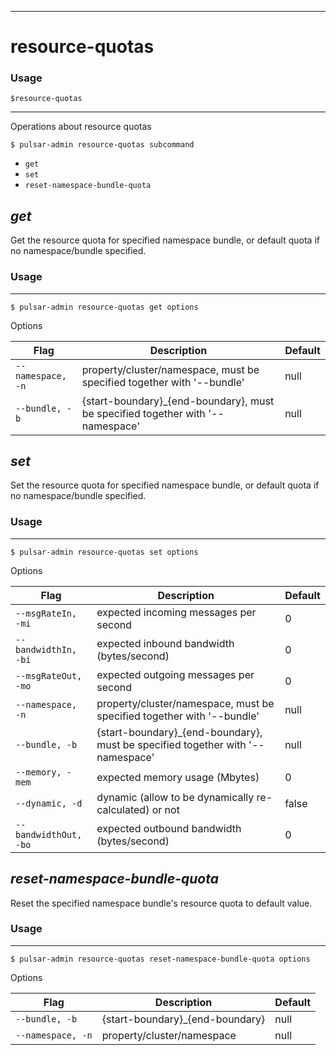 ------------

# resource-quotas

### Usage

`$resource-quotas`

------------

Operations about resource quotas


```shell
$ pulsar-admin resource-quotas subcommand
```

* `get`
* `set`
* `reset-namespace-bundle-quota`


## <em>get</em>

Get the resource quota for specified namespace bundle, or default quota if no namespace/bundle specified.

### Usage

------------


```shell
$ pulsar-admin resource-quotas get options
```

Options


|Flag|Description|Default|
|---|---|---|
| `--namespace, -n` | property/cluster/namespace, must be specified together with '--bundle'|null|
| `--bundle, -b` | {start-boundary}_{end-boundary}, must be specified together with '--namespace'|null|


## <em>set</em>

Set the resource quota for specified namespace bundle, or default quota if no namespace/bundle specified.

### Usage

------------


```shell
$ pulsar-admin resource-quotas set options
```

Options


|Flag|Description|Default|
|---|---|---|
| `--msgRateIn, -mi` | expected incoming messages per second|0|
| `--bandwidthIn, -bi` | expected inbound bandwidth (bytes/second)|0|
| `--msgRateOut, -mo` | expected outgoing messages per second|0|
| `--namespace, -n` | property/cluster/namespace, must be specified together with '--bundle'|null|
| `--bundle, -b` | {start-boundary}_{end-boundary}, must be specified together with '--namespace'|null|
| `--memory, -mem` | expected memory usage (Mbytes)|0|
| `--dynamic, -d` | dynamic (allow to be dynamically re-calculated) or not|false|
| `--bandwidthOut, -bo` | expected outbound bandwidth (bytes/second)|0|


## <em>reset-namespace-bundle-quota</em>

Reset the specified namespace bundle's resource quota to default value.

### Usage

------------


```shell
$ pulsar-admin resource-quotas reset-namespace-bundle-quota options
```

Options


|Flag|Description|Default|
|---|---|---|
| `--bundle, -b` | {start-boundary}_{end-boundary}|null|
| `--namespace, -n` | property/cluster/namespace|null|

